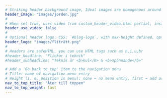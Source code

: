 ```yaml
---
# Striking header background image, Ideal images are homogenous around the centre and contrasting to the text. Non-ideal images can use `title_guard`
header_image: "images/jorden.jpg"
#
# When set true, uses video from custom_header_video.html partial, instead of header_image
header_use_video: false
#
# Optional header logo. CSS: `#blog-logo`, with max-height defined, optimize to prevent scaling
header_logo: "images/fliträtt.png"
#
# Headers are safeHTML, you can use HTML tags such as b,i,u,br
#header_headline: "Flickor i teknik"
#header_subheadline: "Teknik är <b>kul</b> & <b>spännande</b>"

# Add a 'Go back to top' item to the navigation menu
# Title: name of navigation menu entry
# Weight (i. e. position in menu): none = no menu entry, first = add as first entry, last = ad as last entry
nav_to_top_title: "Åter till toppen"
nav_to_top_weight: last
---
```

